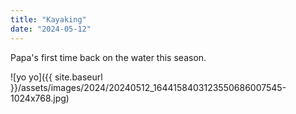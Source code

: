 ```yaml
---
title: "Kayaking"
date: "2024-05-12"
---
```


Papa's first time back on the water this season.

![yo yo]({{ site.baseurl }}/assets/images/2024/20240512_1644158403123550686007545-1024x768.jpg)
